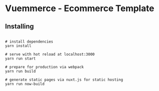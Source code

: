 # Vuemmerce - Ecommerce Template
## Installing

```

# install dependencies
yarn install

# serve with hot reload at localhost:3000
yarn run start

# prepare for production via webpack
yarn run build

# generate static pages via nuxt.js for static hosting
yarn run now-build

```
